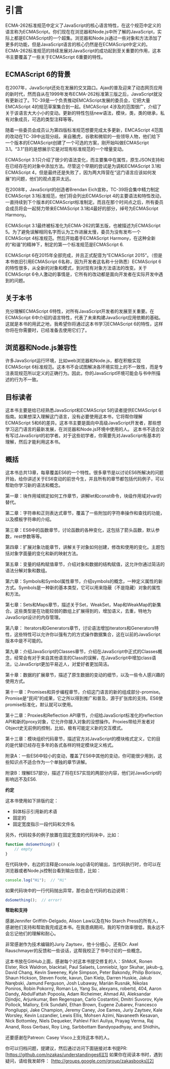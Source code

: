 # 引言
ECMA-262标准规范中定义了JavaScript的核心语言特性，在这个规范中定义的语言称为ECMAScript。你们现在在浏览器和Node.js中所了解的JavaScript，实际上都是ECMAScript的一个超集。浏览器和Node.js通过一些对象和方法添加了更多的功能，但是JavaScript语言的核心仍然是在ECMAScript中定义的。ECMA-262标准规范的持续发展对JavaScript的成功起到至关重要的作用，这本书主要覆盖了一些关于ECMAScript 6重要的特性。
## ECMAScript 6的背景
在2007年，JavaScript还处在发展的交叉路口。Ajax的普及迎来了动态网页应用的新时代，然而自从在1999年发布ECMA-262标准第三版之后，JavaScript就没有更新过了。TC-39是一个负责推动EMCAScript发展的委员会，它把大量EMCAScript 4的规范草案集合到一起。EMCAScript 4涉及的范围很广，介绍了关于该语言大大小小的变动。更新的特性包括new语法，模块，类，类的继承，私有对象成员，可选的类型注释等等。

随着一些委员会成员认为第四版标准规范想要完成太多更新，EMCAScript 4范围的改动在TC-39中出现分歧。来自雅虎，谷歌和微软的一些领导人物，他们给下一个版本的ECMAScript创建了一个可选的方案，刚开始叫做ECMAScript 3.1。“3.1”目的是想展示它是对现有标准规范的一个增量变动。

ECMAScript 3.1只介绍了很少的语法变化，而主要集中在属性，原生JSON支持和在已经存在的对象中添加方法。尽管这个早期的尝试是为调和ECMAScript 3.1和ECMAScript 4，但是最终还是失败了，因为两大阵营在“这门语言应该如何发展”的问题，他们的观点差异太远。

在2008年，JavaScript的创造者Brendan Eich宣称，TC-39将会集中精力制定ECMAScript 3.1标准规范，他们将会列出ECMAScript 4的主要语法和特性改动，一直持续到下个版本的ECMAScript标准制定。而且在那个时间点之后，所有委员会成员将会一起努力带来ECMAScript 3.1和4最好的部分，绰号为ECMAScript Harmony。

ECMAScript 3.1最终被标准化为ECMA-262的第五版，也被描述为ECMAScript 5。为了避免误解相同名字而认为工作进展太慢，委员为没有发布一个ECMAScript 4标准规范。然后开始着手ECMAScript Harmony，在这种全新的“和谐”的精神下，制定的第一个标准规范是ECMAScript 6.

ECMAScript 6在2015年全部完成，并且正式配音为“ECMAScript 2015”。（但是本书依旧引用ECMAScript 6名称，因为开发者这名称十分熟悉）ECMAScript 6的特性很多，从全新的对象和模式，到对现有对象方法语法的改变。关于ECMAScript 6令人激动的事情是，它所有的改动都是面向开发者在实际开发中遇到的问题。

## 关于本书
充分理解ECMAScript 6特性，对所有JavaScript开发者的发展至关重要。在ECMAScript 6中介绍的语言特性，代表了未来构建JavaScript应用依赖的基础。这就是本书的用武之地，我希望你将通过这本书学习ECMAScript 6的特性，这样你将在你需要时，已经准备去使用它们了。

## 浏览器和Node.js兼容性
许多JavaScript运行环境，比如web浏览器和Node.js，都在积极实现ECMAScript 6标准规范。这本书不会试图解决各环境实现上的不一致性，而是专注表现规范所以定义的正确行为。因此，你的JavaScript环境可能会与书中所描述的行为不一致。

## 目标读者
这本书主要是给已经熟悉JavaScript和ECMAScript 5的读者提供ECMAScript 6指南。如果想深入理解这门语言，没有必要使用这本书，它将帮你理解ECMAScript 5和6的差异。这本书主要是面向中高级JavaScript开发者，那些想学习这门语言的最新发展，在浏览器和Node.js环境中使用的人。
这本书不适合没有写过JavaScript的初学者。对于这些初学者，你需要先对JavaScript有基本的理解，然后才能利用这本书。

## 概括
这本书总共13章，每章覆盖ES6的一个特性。很多章节是以讨论ES6所解决的问题开始，给你讲述关于ES6变动的前世今生，并且所有的章节都包括代码例子，可以帮助你学习新的语法和概念。

第一章：块作用域绑定如何工作章节，讲解let和const命令，块级作用域对var的替代。

第二章：字符串和正则表达式章节，覆盖了一些附加的字符串操作和查找的功能，以及模板字符串的介绍。

第三章：ES6中的函数章节，讨论函数的各种变化，这包括了箭头函数，默认参数，rest参数等等。

第四章：扩展对象功能章节，讲解关于对象如何创建，修改和使用的变化。主题包括对象字面量的变化和新的映射方法。

第五章：变量的结构赋值章节，介绍对象和数据的结构赋值，这允许你通过简洁的语法分解对象和数组。

第六章：Symbols和Symbol属性章节，介绍symbols的概念，一种定义属性的新方式。Symbols是一种新的基本类型，它可以用来隐蔽（不是隐藏）对象的属性和方法。

第七章：Sets和Maps章节，描述关于Set，WeakSet，Map和WeakMap的新集合。这些类型是在功能较弱的数组上扩展得到的，增加语义，去重，特地为JavaScript设计的内存管理。

第八章： Iterators和Generators章节，讨论语法增加iterators和Generators特性，这些特性可以允许你以强有力的方式操作数据集合，这在以前的JavaScript版本中是不可能的。

第九章：介绍JavaScript的Classes章节，介绍在JavaScript中正式的Classes概念，经常会有对于来自其他语言的Class的误解，在JavaScript中增加class语法，让JavaScript更加平易近人，对爱好者更加简洁。

第十章：数据的扩展章节，描述了原生数据的变动的细节，以及一些令人感兴趣的使用方式。

第十一章：Promises和异步编程章节，介绍这门语言的新的组成部分-promise。Promise是“民间”的成果，它之所以得到推广和普及，源于扩张库的支持。ES6使promise标准化，默认就可以使用。

第十二章：Proxies和Reflection API章节，介绍给JavaScript标准化的reflection API和新的proxy对象，它允许你接入对象的没想操作。Proxies带给开发者对Object史无前例的控制，比如，极有可能定义新的交互模式。

第十三章：模块组织代码章节，描述官方对JavaScript的模块格式定义，它的目的是代替已经存在多年的各式各样的特定模块定义格式。

附录A：一些ES6中较小的变动，覆盖了ES6中其他的变动，你可能很少用到，这些知识点不适合作为一个单独的章节讲解。

附录B：理解ES7部分，描述了将在ES7实现的两部分内容，他们对JavaScript的影响远不及ES6.

**约定**

这本书使用如下排版约定：

 - 斜体标示引用新的术语
 - 固定的
 - 固定宽度指示一段代码和文件名

另外，代码较多的例子放置在固定宽度的代码块中，比如：

```js
function doSomething() {
    // empty
}
```
在代码块中，右边的注释是console.log()语句的输出，当代码执行时，你可以在浏览器或者Node.js控制台看到输出信息，比如：

```js
console.log("Hi");  // "Hi"
```

如果代码块中的一行代码抛出异常，那也会在代码的右边说明：

```js
doSomething();  // error!
```

**帮助和支持**

感谢Jennifer Griffith-Delgado, Alison Law以及在No Starch Press的所有人，感谢他们支持和帮助我完成这本书。在我患病期间，我的写作效率很低，我永远不会忘记他们的理解和耐心。

非常感谢作为技术编辑的Juriy Zaytsev，他十分细心，还有Dr. Axel Rauschmayer的反馈和一些谈话，这帮我校正了书中讨论的一些概念。

这本书放在GitHub上面，感谢每个对这本书提交修复的人：ShMcK, Ronen Elster, Rick Waldron, blacktail, Paul Salaets, Lonniebiz, Igor Skuhar, jakub-g, David Chang, Kevin Sweeney, Kyle Simpson, Peter Bakondy, Philip Borisov, Shaun Hickson, Steven Foote, kavun, Dan Kielp, Darren Huskie, Jakub Narębski, Jamund Ferguson, Josh Lubaway, Marián Rusnák, Nikolas Poniros, Robin Pokorný, Roman Lo, Yang Su, alexyans, robertd, 404, Aaron Dandy, AbdulFattah Popoola, Adam Richeimer, Ahmad Ali, Aleksandar Djindjic, Arjunkumar, Ben Regenspan, Carlo Costantini, Dmitri Suvorov, Kyle Pollock, Mallory, Erik Sundahl, Ethan Brown, Eugene Zubarev, Francesco Pongiluppi, Jake Champion, Jeremy Caney, Joe Eames, Juriy Zaytsev, Kale Worsley, Kevin Lozandier, Lewis Ellis, Mohsen Azimi, Navaneeth Kesavan, Nick Bottomley, Niels Dequeker, Pahlevi Fikri Auliya, Prayag Verma, Raj Anand, Ross Gerbasi, Roy Ling, Sarbbottam Bandyopadhyay, and Shidhin。

还要感谢在Patreon: Casey Visco上支持这本书的人。

你可以归档问题，提建议，然后通过访问下面链接对本书提PR:
[https://github.com/nzakas/understandinges6][1]
如果你在阅读本书时，遇到疑问，请给我发邮件：
[http://groups.google.com/group/zakasbooks][2]


  [1]: https://github.com/nzakas/understandinges6
  [2]: http://groups.google.com/group/zakasbooks
